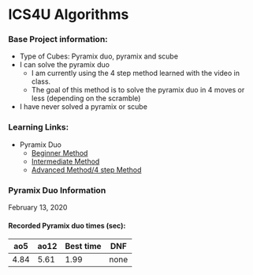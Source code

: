 # ICS4U Algorithms
<body>
  
  ### Base Project information:
   * Type of Cubes: Pyramix duo, pyramix and scube
   * I can solve the pyramix duo
      * I am currently using the 4 step method learned with the video in class. 
      * The goal of this method is to solve the pyramix duo in 4 moves or less (depending on the scramble)
   * I have never solved a pyramix or scube
   
  ### Learning Links:
   * Pyramix Duo
     * [Beginner Method](https://www.youtube.com/watch?v=xB9OFNyi-Uk&feature=emb_title)
     * [Intermediate Method](https://www.youtube.com/watch?v=xRBGC4Bxv1w&feature=emb_title)
     * [Advanced Method/4 step Method](https://www.youtube.com/watch?v=P-Zt7GEyYuE&feature=emb_title)

  ### Pyramix Duo Information
  February 13, 2020
  #### Recorded Pyramix duo times (sec):
  | ao5 | ao12 | Best time | DNF |
  |---- | ---- | --------- | --- |
  4.84 | 5.61 | 1.99 | none |
  
 
</body>

